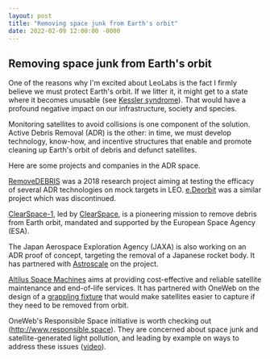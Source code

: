 ```yaml
---
layout: post
title: "Removing space junk from Earth's orbit"
date: 2022-02-09 12:00:00 -0000
---
```


## Removing space junk from Earth's orbit

One of the reasons why I'm excited about LeoLabs is the fact I firmly believe we
must protect Earth's orbit. If we litter it, it might get to a state where it
becomes unusable (see [Kessler syndrome](https://en.wikipedia.org/wiki/Kessler_syndrome)).
That would have a profound negative impact on our infrastructure, society and species.

Monitoring satellites to avoid collisions is one component of the solution.
Active Debris Removal (ADR) is the other: in time, we must develop technology,
know-how, and incentive structures that enable and promote cleaning up Earth's orbit
of debris and defunct satellites.

Here are some projects and companies in the ADR space.

[RemoveDEBRIS](https://en.wikipedia.org/wiki/RemoveDEBRIS) was a 2018 research project
aiming at testing the efficacy of several ADR technologies on mock targets in LEO.
[e.Deorbit](https://en.wikipedia.org/wiki/E.Deorbit) was a similar project which
was discontinued.

[ClearSpace-1](https://en.wikipedia.org/wiki/ClearSpace-1), led by
[ClearSpace](https://clearspace.today/), is a pioneering mission to remove debris
from Earth orbit, mandated and supported by the European Space Agency (ESA).

The Japan Aerospace Exploration Agency (JAXA) is also working on an ADR proof of
concept, targeting the removal of a Japanese rocket body. It has partnered with
[Astroscale](https://astroscale.com/) on the project.

[Altilus Space Machines](https://altius-space.com/) aims at providing cost-effective
and reliable satellite maintenance and end-of-life services. It has partnered with
OneWeb on the design of a [grappling fixture](https://en.wikipedia.org/wiki/Grapple_fixture)
that would make satellites easier to capture if they need to be removed from orbit.

OneWeb's Responsible Space initiative is worth checking out (<http://www.responsible.space>).
They are concerned about space junk and satellite-generated light pollution, and
leading by example on ways to address these issues ([video](https://vimeo.com/670275978)).
